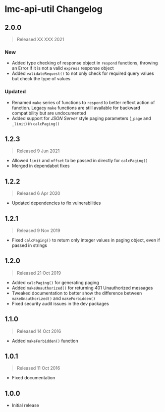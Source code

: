 # lmc-api-util Changelog

## 2.0.0
> Released XX XXX 2021

### New
- Added type checking of response object in `respond` functions, throwing an Error if it is not a valid `express` response object
- Added `validateRequest()` to not only check for required query values but check the type of values

### Updated
- Renamed `make` series of functions to `respond` to better reflect action of function. Legacy `make` functions are
  still available for backward compatibility but are undocumented
- Added support for *JSON Server* style paging parameters (`_page` and `_limit`) in `calcPaging()`

## 1.2.3
> Released 9 Jun 2021

- Allowed `limit` and `offset` to be passed in directly for `calcPaging()`
- Merged in dependabot fixes

## 1.2.2
> Released 6 Apr 2020

- Updated dependencies to fix vulnerabilities

## 1.2.1
> Released 9 Nov 2019

- Fixed `calcPaging()` to return only integer values in paging object, even if passed in strings

## 1.2.0
> Released 21 Oct 2019

- Added `calcPaging()` for generating paging
- Added `makeUnauthorized()` for returning 401 Unauthorized messages
- Tweaked documentation to better show the difference between `makeUnauthorized()`
  and `makeForbidden()`
- Fixed security audit issues in the dev packages

## 1.1.0
> Released 14 Oct 2016

- Added `makeForbidden()` function

## 1.0.1
> Released 11 Oct 2016

- Fixed documentation

## 1.0.0

- Initial release
